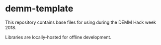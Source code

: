 # demm-template

This repository contains base files for using during the DEMM Hack week 2018.

Libraries are locally-hosted for offline development.
